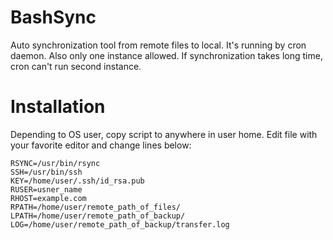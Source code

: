 BashSync
========

Auto synchronization tool from remote files to local. It's running by cron daemon. Also only one instance allowed. If synchronization takes long time, cron can't run second instance.


Installation
============

Depending to OS user, copy script to anywhere in user home.
Edit file with your favorite editor and change lines below:

	RSYNC=/usr/bin/rsync
	SSH=/usr/bin/ssh
	KEY=/home/user/.ssh/id_rsa.pub
	RUSER=usner_name
	RHOST=example.com
	RPATH=/home/user/remote_path_of_files/
	LPATH=/home/user/remote_path_of_backup/
	LOG=/home/user/remote_path_of_backup/transfer.log
